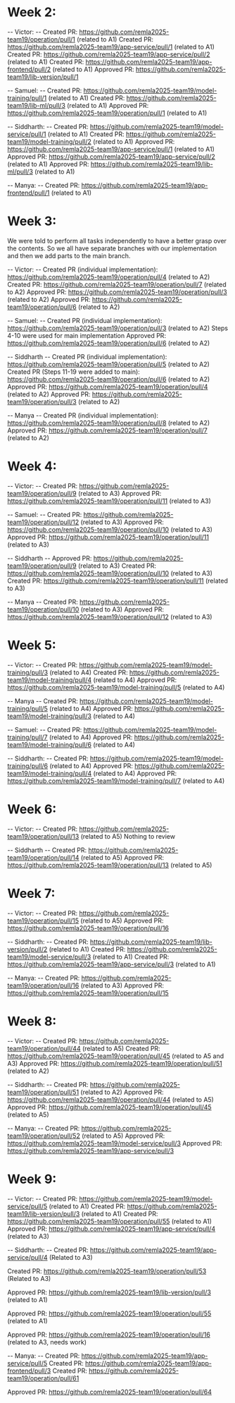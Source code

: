 # Week 2:

-- Victor: --
Created PR: https://github.com/remla2025-team19/operation/pull/1 (related to A1)
Created PR: https://github.com/remla2025-team19/app-service/pull/1 (related to A1)
Created PR: https://github.com/remla2025-team19/app-service/pull/2 (related to A1)
Created PR: https://github.com/remla2025-team19/app-frontend/pull/2 (related to A1)
Approved PR: https://github.com/remla2025-team19/lib-version/pull/1

-- Samuel: --
Created PR: https://github.com/remla2025-team19/model-training/pull/1 (related to A1)
Created PR: https://github.com/remla2025-team19/lib-ml/pull/3 (related to A1)
Approved PR: https://github.com/remla2025-team19/operation/pull/1 (related to A1)

-- Siddharth: --
Created PR: https://github.com/remla2025-team19/model-service/pull/1 (related to A1)
Created PR: https://github.com/remla2025-team19/model-training/pull/2 (related to A1)
Approved PR: https://github.com/remla2025-team19/app-service/pull/1 (related to A1)
Approved PR: https://github.com/remla2025-team19/app-service/pull/2 (related to A1)
Approved PR: https://github.com/remla2025-team19/lib-ml/pull/3 (related to A1)

-- Manya: --
Created PR: https://github.com/remla2025-team19/app-frontend/pull/1 (related to A1)

# Week 3:
We were told to perform all tasks independently to have a better grasp over the contents.
So we all have separate branches with our implementation and then we add parts to the main branch.

-- Victor: --
Created PR (individual implementation): https://github.com/remla2025-team19/operation/pull/4 (related to A2)
Created PR: https://github.com/remla2025-team19/operation/pull/7 (related to A2)
Approved PR: https://github.com/remla2025-team19/operation/pull/3 (related to A2)
Approved PR: https://github.com/remla2025-team19/operation/pull/6 (related to A2)

-- Samuel: --
Created PR (individual implementation): https://github.com/remla2025-team19/operation/pull/3 (related to A2)
Steps 4-10 were used for main implementation
Approved PR: https://github.com/remla2025-team19/operation/pull/6 (related to A2)

-- Siddharth --
Created PR (individual implementation): https://github.com/remla2025-team19/operation/pull/5 (related to A2)
Created PR (Steps 11-19 were added to main): https://github.com/remla2025-team19/operation/pull/6 (related to A2)
Approved PR: https://github.com/remla2025-team19/operation/pull/4 (related to A2)
Approved PR: https://github.com/remla2025-team19/operation/pull/3 (related to A2)

-- Manya --
Created PR (individual implementation): https://github.com/remla2025-team19/operation/pull/8 (related to A2)
Approved PR: https://github.com/remla2025-team19/operation/pull/7 (related to A2)


# Week 4:

-- Victor: --
Created PR: https://github.com/remla2025-team19/operation/pull/9 (related to A3)
Approved PR: https://github.com/remla2025-team19/operation/pull/11 (related to A3)


-- Samuel: --
Created PR: https://github.com/remla2025-team19/operation/pull/12 (related to A3)
Approved PR: https://github.com/remla2025-team19/operation/pull/10 (related to A3)
Approved PR: https://github.com/remla2025-team19/operation/pull/11 (related to A3)

-- Siddharth --
Approved PR: https://github.com/remla2025-team19/operation/pull/9 (related to A3)
Created PR: https://github.com/remla2025-team19/operation/pull/10 (related to A3)
Created PR: https://github.com/remla2025-team19/operation/pull/11 (related to A3)

-- Manya --
Created PR: https://github.com/remla2025-team19/operation/pull/10 (related to A3)
Approved PR: https://github.com/remla2025-team19/operation/pull/12 (related to A3)

# Week 5:

-- Victor: --
Created PR: https://github.com/remla2025-team19/model-training/pull/3 (related to A4)
Created PR: https://github.com/remla2025-team19/model-training/pull/4 (related to A4)
Approved PR: https://github.com/remla2025-team19/model-training/pull/5 (related to A4)

-- Manya --
Created PR: https://github.com/remla2025-team19/model-training/pull/5 (related to A4)
Approved PR: https://github.com/remla2025-team19/model-training/pull/3 (related to A4)

-- Samuel: --
Created PR: https://github.com/remla2025-team19/model-training/pull/7 (related to A4)
Approved PR: https://github.com/remla2025-team19/model-training/pull/6 (related to A4)

-- Siddharth: --
Created PR: https://github.com/remla2025-team19/model-training/pull/6 (related to A4)
Approved PR: https://github.com/remla2025-team19/model-training/pull/4 (related to A4)
Approved PR: https://github.com/remla2025-team19/model-training/pull/7 (related to A4)

# Week 6:

-- Victor: --
Created PR: https://github.com/remla2025-team19/operation/pull/13 (related to A5)
Nothing to review

-- Siddharth --
Created PR: https://github.com/remla2025-team19/operation/pull/14 (related to A5)
Approved PR: https://github.com/remla2025-team19/operation/pull/13 (related to A5)

# Week 7:

-- Victor: --
Created PR: https://github.com/remla2025-team19/operation/pull/15 (related to A5)
Approved PR: https://github.com/remla2025-team19/operation/pull/16

-- Siddharth: --
Created PR: https://github.com/remla2025-team19/lib-version/pull/2 (related to A1)
Created PR: https://github.com/remla2025-team19/model-service/pull/3 (related to A1)
Created PR: https://github.com/remla2025-team19/app-service/pull/3 (related to A1)

-- Manya: --
Created PR: https://github.com/remla2025-team19/operation/pull/16 (related to A3)
Approved PR: https://github.com/remla2025-team19/operation/pull/15

# Week 8:

-- Victor: --
Created PR: https://github.com/remla2025-team19/operation/pull/44 (related to A5)
Created PR: https://github.com/remla2025-team19/operation/pull/45 (related to A5 and A3)
Approved PR: https://github.com/remla2025-team19/operation/pull/51 (related to A2)


-- Siddharth: --
Created PR: https://github.com/remla2025-team19/operation/pull/51 (related to A2)
Approved PR: https://github.com/remla2025-team19/operation/pull/44 (related to A5)
Approved PR: https://github.com/remla2025-team19/operation/pull/45 (related to A5)

-- Manya: --
Created PR: https://github.com/remla2025-team19/operation/pull/52 (related to A5) 
Approved PR: https://github.com/remla2025-team19/model-service/pull/3
Approved PR: https://github.com/remla2025-team19/app-service/pull/3

# Week 9:

-- Victor: --
Created PR: https://github.com/remla2025-team19/model-service/pull/5 (related to A1)
Created PR: https://github.com/remla2025-team19/lib-version/pull/3 (related to A1)
Created PR: https://github.com/remla2025-team19/operation/pull/55 (related to A1)
Approved PR: https://github.com/remla2025-team19/app-service/pull/4 (related to A3)

-- Siddharth: --
Created PR: https://github.com/remla2025-team19/app-service/pull/4 (Related to A3)

Created PR: https://github.com/remla2025-team19/operation/pull/53 (Related to A3)

Approved PR: https://github.com/remla2025-team19/lib-version/pull/3 (related to A1)

Approved PR: https://github.com/remla2025-team19/operation/pull/55 (related to A1)

Approved PR: https://github.com/remla2025-team19/operation/pull/16 (related to A3, needs work)

-- Manya: --
Created PR: https://github.com/remla2025-team19/app-service/pull/5
Created PR: https://github.com/remla2025-team19/app-frontend/pull/3
Created PR: https://github.com/remla2025-team19/operation/pull/61

Approved PR: https://github.com/remla2025-team19/operation/pull/64
